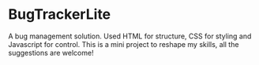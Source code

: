 # BugTrackerLite
A bug management solution.
Used HTML for structure, CSS for styling and Javascript for control. 
This is a mini project to reshape my skills, all the suggestions are welcome!
